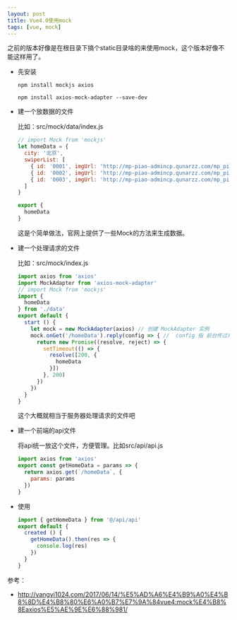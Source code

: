 ```yaml
---
layout: post
title: Vue4.0使用mock
tags: [vue, mock]
---
```


之前的版本好像是在根目录下搞个static目录啥的来使用mock，这个版本好像不能这样用了。

- 先安装

  ` npm install mockjs axios `

  ` npm install axios-mock-adapter --save-dev `

- 建一个放数据的文件

  比如：src/mock/data/index.js

  ```js
  // import Mock from 'mockjs'
  let homeData = {
    city: '北京',
    swiperList: [
      { id: '0001', imgUrl: 'http://mp-piao-admincp.qunarzz.com/mp_piao_admin_mp_piao_admin/admin/201911/1d8faa9f4d49b77ca1e61e2b478260f7.jpg_750x200_25cf76e2.jpg' },
      { id: '0002', imgUrl: 'http://mp-piao-admincp.qunarzz.com/mp_piao_admin_mp_piao_admin/admin/201912/37c4edf7c033ada7b61a1f9d0acffd08.jpg_750x200_3223c943.jpg' },
      { id: '0003', imgUrl: 'http://mp-piao-admincp.qunarzz.com/mp_piao_admin_mp_piao_admin/admin/201912/d6df0db510d7b9aaa3d9ce4cffafeca1.jpg_750x200_abb38f14.jpg' }
    ]
  }
  
  export {
    homeData
  }
  
  ```

  这是个简单做法，官网上提供了一些Mock的方法来生成数据。

- 建一个处理请求的文件

  比如：src/mock/index.js

  ```js
  import axios from 'axios'
  import MockAdapter from 'axios-mock-adapter'
  // import Mock from 'mockjs'
  import {
    homeData
  } from './data'
  export default {
    start () {
      let mock = new MockAdapter(axios) // 创建 MockAdapter 实例
      mock.onGet('/homeData').reply(config => { //  config 指 前台传过来的值
        return new Promise((resolve, reject) => {
          setTimeout(() => {
            resolve([200, {
              homeData
            }])
          }, 200)
        })
      })
    }
  }
  
  ```

  这个大概就相当于服务器处理请求的文件吧

- 建一个前端的api文件

  将api统一放这个文件，方便管理。比如src/api/api.js

  ```js
  import axios from 'axios'
  export const getHomeData = params => {
    return axios.get(`/homeData`, {
      params: params
    })
  }
  ```

- 使用

  ```js
  import { getHomeData } from '@/api/api'
  export default {
    created () { 
      getHomeData().then(res => {
        console.log(res)
      })
    }
  }
  ```

参考：

- <http://yangyi1024.com/2017/06/14/%E5%AD%A6%E4%B9%A0%E4%B8%8D%E4%B8%80%E6%A0%B7%E7%9A%84vue4:mock%E4%B8%8Eaxios%E5%AE%9E%E6%88%981/>